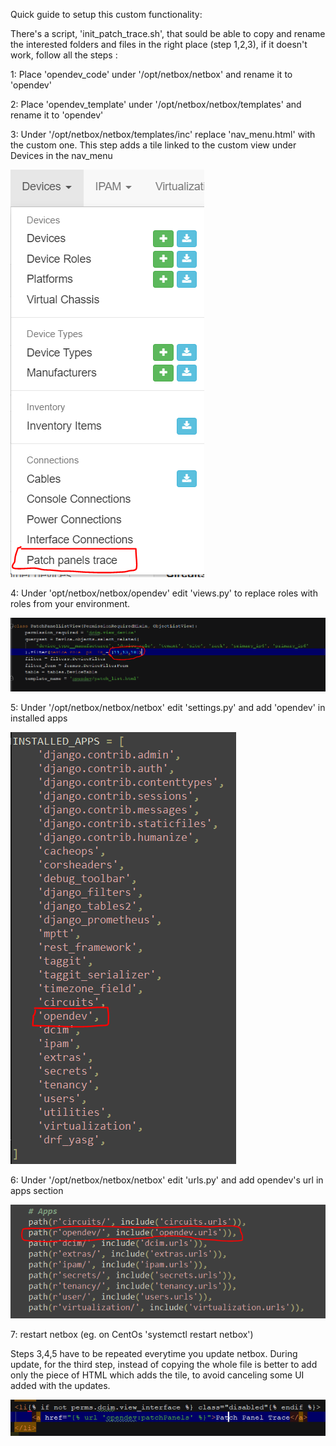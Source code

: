 Quick guide to setup this custom functionality:

There's a script, 'init_patch_trace.sh', that sould be able to copy and rename the interested folders and files in the right place (step 1,2,3), 
if it doesn't work, follow all the steps :

1: Place 'opendev_code' under '/opt/netbox/netbox' and rename it to 'opendev'

2: Place 'opendev_template' under '/opt/netbox/netbox/templates' and rename it to 'opendev'

3: Under '/opt/netbox/netbox/templates/inc' replace 'nav_menu.html' with the custom one.
	This step adds a tile linked to the custom view under Devices in the nav_menu
	
![NetBox](patch_trace/screens/nav_menu.png "Nav menu")
	
4: Under 'opt/netbox/netbox/opendev' edit 'views.py' to replace roles with roles from your environment.

![NetBox](screens/roles.png "Roles")
	
5: Under '/opt/netbox/netbox/netbox' edit 'settings.py' and add 'opendev' in installed apps

![NetBox](screens/installed_app.png "Installed apps")

6: Under '/opt/netbox/netbox/netbox' edit 'urls.py' and add opendev's url in apps section

![NetBox](screens/urls.png "Urls")


7: restart netbox (eg. on CentOs 'systemctl restart netbox')


Steps 3,4,5 have to be repeated everytime you update netbox.
During update, for the third step, instead of copying the whole file is better to add only the piece of HTML which adds the tile, to avoid canceling some UI added with the updates.

![NetBox](screens/html.png "html")
